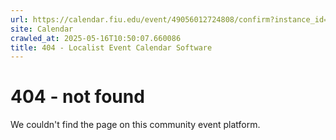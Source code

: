 ```yaml
---
url: https://calendar.fiu.edu/event/49056012724808/confirm?instance_id=49056012767843&return=https%3A%2F%2Fcalendar.fiu.edu%2Fcalendar%3Fevent_types%255B%255D%3D121723
site: Calendar
crawled_at: 2025-05-16T10:50:07.660086
title: 404 - Localist Event Calendar Software
---
```


# 404 - not found
We couldn't find the page on this community event platform.
